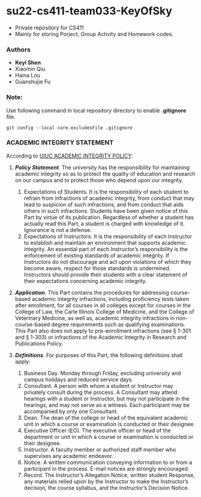 # su22-cs411-team033-KeyOfSky
- Private repository for CS411
- Mainly for storing Porject, Group Activity and Homework codes.

### Authors

- **Keyi Shen**
- Xiaomin Qiu
- Haina Lou
- Guanshujie Fu

### Note:

Use following command in local repository directory to enable **.gitignore** file.

```shell
git config --local core.excludesFile .gitignore
```

###

### ACADEMIC INTEGRITY STATEMENT

According to [UIUC ACADEMIC INTEGRITY POLICY](https://studentcode.illinois.edu/article1/part4/1-401/):

1. ***Policy Statement***. The university has the responsibility for maintaining academic integrity so as to protect the quality of education and research on our campus and to protect those who depend upon our integrity.

    

   1. Expectations of Students. It is the responsibility of each student to refrain from infractions of academic integrity, from conduct that may lead to suspicion of such infractions, and from conduct that aids others in such infractions. Students have been given notice of this Part by virtue of its publication. Regardless of whether a student has actually read this Part, a student is charged with knowledge of it. Ignorance is not a defense.
   2. Expectations of Instructors. It is the responsibility of each Instructor to establish and maintain an environment that supports academic integrity. An essential part of each Instructor’s responsibility is the enforcement of existing standards of academic integrity. If Instructors do not discourage and act upon violations of which they become aware, respect for those standards is undermined. Instructors should provide their students with a clear statement of their expectations concerning academic integrity.

2. ***Application***. This Part contains the procedures for addressing course-based academic integrity infractions, including proficiency tests taken after enrollment, for all courses in all colleges except for courses in the College of Law, the Carle Illinois College of Medicine, and the College of Veterinary Medicine, as well as, academic integrity infractions in non-course-based degree requirements such as qualifying examinations. This Part also does not apply to pre-enrollment infractions (see § 1-301 and § 1-303) or infractions of the Academic Integrity in Research and Publications Policy.

3. ***Definitions***. For purposes of this Part, the following definitions shall apply:

   1. Business Day. Monday through Friday, excluding university and campus holidays and reduced service days.
   2. Consultant. A person with whom a student or Instructor may privately consult during the process. A Consultant may attend hearings with a student or Instructor, but may not participate in the hearings, and may not serve as a witness. Each participant may be accompanied by only one Consultant.
   3. Dean. The dean of the college or head of the equivalent academic unit in which a course or examination is conducted or their designee.
   4. Executive Officer (EO). The executive officer or head of the department or unit in which a course or examination is conducted or their designee.
   5. Instructor. A faculty member or authorized staff member who supervises any academic endeavor.
   6. Notice. A written communication conveying information to or from a participant in the process. E-mail notices are strongly encouraged.
   7. Record. The Instructor’s Allegation Notice, written student Response, any materials relied upon by the Instructor to make the Instructor’s decision, the course syllabus, and the Instructor’s Decision Notice.
